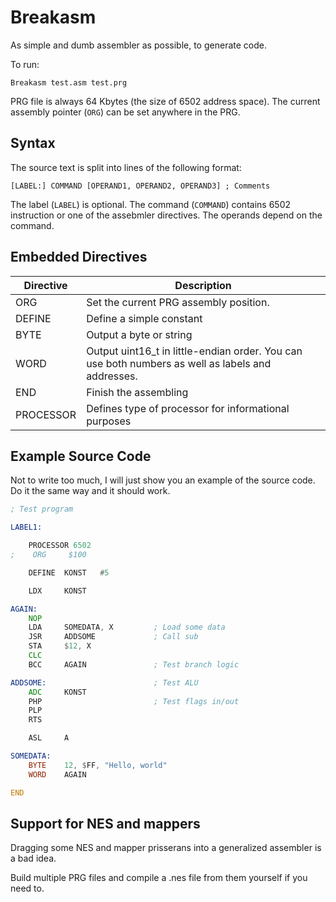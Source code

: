 # Breakasm

As simple and dumb assembler as possible, to generate code.

To run:

```
Breakasm test.asm test.prg
```

PRG file is always 64 Kbytes (the size of 6502 address space). The current assembly pointer (`ORG`) can be set anywhere in the PRG.

## Syntax

The source text is split into lines of the following format:

```
[LABEL:] COMMAND [OPERAND1, OPERAND2, OPERAND3] ; Comments
```

The label (`LABEL`) is optional. The command (`COMMAND`) contains 6502 instruction or one of the assebmler directives. The operands depend on the command.

## Embedded Directives

|Directive|Description|
|---|---|
|ORG|Set the current PRG assembly position.|
|DEFINE|Define a simple constant|
|BYTE|Output a byte or string|
|WORD|Output uint16_t in little-endian order. You can use both numbers as well as labels and addresses.|
|END|Finish the assembling|
|PROCESSOR|Defines type of processor for informational purposes|

## Example Source Code

Not to write too much, I will just show you an example of the source code. Do it the same way and it should work.

```asm
; Test program

LABEL1:

    PROCESSOR 6502
;    ORG     $100

    DEFINE  KONST   #5

    LDX     KONST

AGAIN:
    NOP
    LDA     SOMEDATA, X         ; Load some data
    JSR     ADDSOME             ; Call sub
    STA     $12, X
    CLC
    BCC     AGAIN               ; Test branch logic

ADDSOME:                        ; Test ALU
    ADC     KONST
    PHP                         ; Test flags in/out
    PLP
    RTS

    ASL     A

SOMEDATA:
    BYTE    12, $FF, "Hello, world" 
    WORD    AGAIN

END
```

## Support for NES and mappers

Dragging some NES and mapper prisserans into a generalized assembler is a bad idea.

Build multiple PRG files and compile a .nes file from them yourself if you need to.
